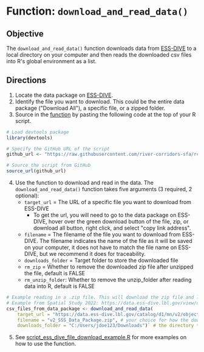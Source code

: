 # Function: `download_and_read_data()`
## Objective
The `download_and_read_data()` function downloads data from [ESS-DIVE](https://data.ess-dive.lbl.gov/data) to a local directory on your computer and then reads the downloaded csv files into R's global environment as a list.
## Directions
1. Locate the data package on [ESS-DIVE](https://data.ess-dive.lbl.gov/data).
2. Identify the file you want to download. This could be the entire data package ("Download All"), a specific file, or a zipped folder. 
3. Source in the [function](https://github.com/river-corridors-sfa/rcsfa-essdive-api/blob/main/ESS-DIVE_Download_R/script_ess_dive_file_download_function.R) by pasting the following code at the top of your R script.

``` R
# Load devtools package
library(devtools)

# Specify the GitHub URL of the script
github_url <- "https://raw.githubusercontent.com/river-corridors-sfa/rcsfa-data_processing_for_publication/refs/heads/main/Data_Package_ESS-DIVE/download_from_ESS-DIVE_landing_page/ESS-DIVE_Download_R/script_ess_dive_file_download_function.R"

# Source the script from GitHub
source_url(github_url)
```

4. Use the function to download and read in the data. The `download_and_read_data()` function takes five arguments (3 required, 2 optional):
	- `target_url` = The URL of a specific file you want to download from ESS-DIVE
 		- To get the url, you will need to go to the data package on ESS-DIVE, hover over the green download button of the file, zip, or download all button, right click, and select "copy link address". 
	- `filename` = The filename of the file you want to download from ESS-DIVE. The filename indicates the name of the file as it  will be saved on  your computer, it does not have to match the file name on ESS-DIVE, but we recommend it does for traceability.
	- `downloads_folder` = Target folder to store the downloaded file
	- `rm_zip` = Whether to remove the downloaded zip file after unzipped the file, default is FALSE
	- `rm_unzip_folder`: Whether to remove the unzip_folder after reading data into R, default is FALSE  
``` R
# Example reading in a .zip file. This will download the zip file and load in all the .csv files within the .zip into R
# Example from Spatial Study 2022: https://data.ess-dive.lbl.gov/view/doi:10.15485/1969566
csv_files_from_data_package <- download_and_read_data(
	target_url = "https://data.ess-dive.lbl.gov/catalog/d1/mn/v2/object/ess-dive-e99c54f68893641-20230824T171850688", # the url from ess-dive
	filename = "v2_SSS_Data_Package.zip", # your choice for how the downloaded zip will be named
	downloads_folder = "C:/Users/jdoe123/Downloads")` # the directory the .zip will save to
```

5. See [script_ess_dive_file_download_example.R](https://github.com/river-corridors-sfa/rcsfa-essdive-api/blob/main/ESS-DIVE_Download_R/script_ess_dive_file_download_example.R) for more examples on how to use the function.
